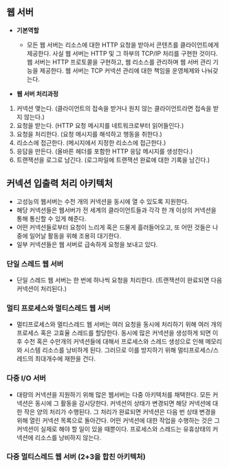 ## 웹 서버
* __기본역할__
  * 모든 웹 서버는 리소스에 대한 HTTP 요청을 받아서 콘텐츠를 클라이언트에게 제공한다. 사실 웹 서버는 HTTP 및 그 하부의 TCP/IP 처리를 구현한 것이다. 웹 서버는 HTTP 프로토콜을 구현하고, 웹 리소스를 관리하며 웹 서버 관리 기능을 제공한다. 웹 서버는 TCP 커넥션 관리에 대한 책임을 운영체제와 나눠갖는다.
  
* __웹 서버 처리과정__
1. 커넥션 맺는다. (클라이언트의 접속을 받거나 원치 않는 클라이언트라면 접속을 받지 않는다.)
2. 요청을 받는다. (HTTP 요청 메시지를 네트워크로부터 읽어들인다.)
3. 요청을 처리한다. (요청 메시지를 해석하고 행동을 취한다.)
4. 리소스에 접근한다. (메시지에서 지정한 리소스에 접근한다.)
5. 응답을 만든다. (올바른 헤더를 포함한 HTTP 응답 메시지를 생성한다.)
6. 트랜잭션을 로그로 남긴다. (로그파일에 트랜잭션 완료에 대한 기록을 남긴다.)

## 커넥션 입출력 처리 아키텍처
  * 고성능의 웹서버는 수천 개의 커넥션을 동시에 열 수 있도록 지원한다.
  * 해당 커넥션들은 웹서버가 전 세계의 클라이언트들과 각각 한 개 이상의 커넥션을 통해 통신할 수 있게 해준다.
  * 어떤 커넥션들로부터 요청이 느리게 혹은 드물게 흘러들어오고, 또 어떤 것들은 나중에 일어날 활동을 위해 조용히 대기한다.
  * 일부 커넥션들은 웹 서버로 급속하게 요청을 보내고 있다.

### 단일 스레드 웹 서버
* 단일 스레드 웹 서버는 한 번에 하나씩 요청을 처리한다. (트랜잭션이 완료되면 다음 커넥션이 처리된다.)

### 멀티 프로세스와 멀티스레드 웹 서버
* 멀티프로세스와 멀티스레드 웹 서버는 여러 요청을 동시에 처리하기 위해 여러 개의 프로세스 혹은 고효율 스레드를 할당한다. 동시에 많은 커넥션을 생성하게 되면 이후 수천 혹은 수만개의 커넥션들에 대해서 프로세스와 스레드 생성으로 인해 메모리와 시스템 리소스를 낭비하게 된다. 그러므로 이를 방지하기 위해 멀티프로세스/스레드의 최대개수에 재한을 건다.

### 다중 I/O 서버
* 대량의 커넥션을 지원하기 위해 많은 웹서버는 다중 아키텍처를 채택한다. 모든 커넥션은 동시에 그 활동을 감시당한다. 커넥션의 상태가 변경되면 해당 커넥션에 대한 작은 양의 처리가 수행된다. 그 처리가 완료되면 커넥션은 다음 번 상태 변경을 위해 열린 커넥션 목록으로 돌아간다. 어떤 커넥션에 대한 작업을 수행하는 것은 그 커넥션이 실제로 해야 할 일이 있을 때뿐이다. 프로세스와 스레드는 유휴상태의 커넥션에 리소스를 낭비하지 않는다.

### 다중 멀티스레드 웹 서버 (2+3을 합친 아키텍처)
